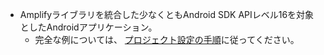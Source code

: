 * Amplifyライブラリを統合した少なくともAndroid SDK APIレベル16を対象としたAndroidアプリケーション。
    * 完全な例については、 [プロジェクト設定の手順](~/lib/project-setup/create-application.md)に従ってください。
